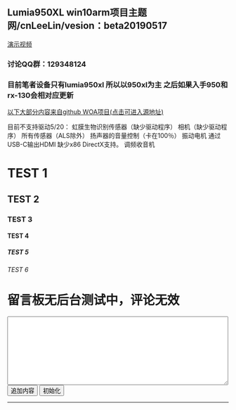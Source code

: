 ## Lumia950XL win10arm项目主题网/cnLeeLin/vesion：beta20190517

<a href="https://www.bilibili.com/video/av51168084/">演示视频</a>
<h3>讨论QQ群：129348124</h3>
<h3>目前笔者设备只有lumia950xl 所以以950xl为主 之后如果入手950和rx-130会相对应更新</h3>
<a href="https://github.com/WOA-Project/MSM8994-8992-NT-ARM64-Drivers">以下大部分内容来自github WOA项目(点击可进入源地址)</a>

目前不支持驱动5/20：
虹膜生物识别传感器（缺少驱动程序）
相机（缺少驱动程序）
所有传感器（ALS除外）
扬声器的音量控制（卡在100％）
振动电机
通过USB-C输出HDMI
缺少x86 DirectX支持。
调频收音机


<h1>TEST 1</h1>
<h2>TEST 2</h2>
<h3>TEST 3</h3>
<h4>TEST 4</h4>
<h5>TEST 5</h5>
<h6>TEST 6</h6>


<!DOCTYPE html>
<html>
    <head>
        <meta charset="UTF-8">
        <title></title>
    </head>
    <body>
        <h1>留言板无后台测试中，评论无效</h1>
        <textarea id="memo" cols="60" rows="10"></textarea>
        <input type="button" value="追加内容" onclick="saveStorage('memo')" />
        <input type="button" value="初始化" onclick="clearStorage('msg')" />
        <hr />
        <p id="msg"></p>
        <script type="text/javascript">

            function saveStorage(id) {
                //获取textarea的value值
                var data = document.getElementById(id).value;
                //获取当前时间戳
                var time = new Date().getTime();
                //将时间戳作为键值，textarea的value值作为键值的内容保存在本地数据库
                localStorage.setItem(time,data);
                //保存成功后提示成功
                console.log("数据已保存");
                //设置loadStorage函数的传参（ID值）
                loadStorage('msg');
            }

            function loadStorage(id) {
                var result = '<table border="1">';
                //遍历本地数据所有内容
                for(var i = 0; i < localStorage.length; i++) {
                    //获取每一条新增的键值
                    var kes = localStorage.key(i);
                    //获取新增键值的内容
                    var value = localStorage.getItem(kes);
                    //获取时间对象
                    var date = new Date();
                    //将时间戳转化为正常时间 Mon Jun 19 1972 11:12:44 GMT+0800 (中国标准时间) 的格式
                    date.setTime(kes);
                    //将转化后的内容变成字符串
                    var datestr = date.toGMTString();
                    //将所有新增内容添加到result变量中
                    result += '<tr><td>' + value + '</td><td>' + datestr + '</td></tr>'
                }
                result += '</table>';
                var target = document.getElementById(id);
                //将所有内容添加到元素中显示
                target.innerHTML = result;

            }

            function clearStorage() {
                //清除本地储存所有内容
                localStorage.clear();  
                console.log("清除完毕");
            }

        </script>
    </body>
</html>

